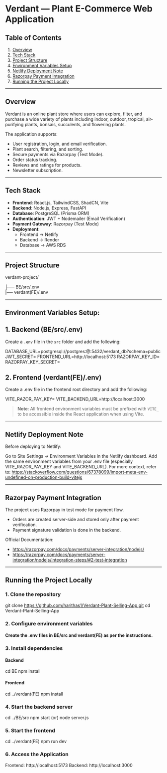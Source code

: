 # Verdant — Plant E-Commerce Web Application

## Table of Contents

1. [Overview](#overview)
2. [Tech Stack](#tech-stack)
3. [Project Structure](#project-structure)
4. [Environment Variables Setup](#environment-variables-setup)
5. [Netlify Deployment Note](#netlify-deployment-note)
6. [Razorpay Payment Integration](#razorpay-payment-integration)
7. [Running the Project Locally](#running-the-project-locally)


---

## Overview

Verdant is an online plant store where users can explore, filter, and purchase a wide variety of plants including indoor, outdoor, tropical, air-purifying plants, bonsais, succulents, and flowering plants.

The application supports:

- User registration, login, and email verification.
- Plant search, filtering, and sorting.
- Secure payments via Razorpay (Test Mode).
- Order status tracking.
- Reviews and ratings for products.
- Newsletter subscription.

---

## Tech Stack

- **Frontend**: React.js, TailwindCSS, ShadCN, Vite
- **Backend**: Node.js, Express, FastAPI
- **Database**: PostgreSQL (Prisma ORM)
- **Authentication**: JWT + Nodemailer (Email Verification)
- **Payment Gateway**: Razorpay (Test Mode)
- **Deployment**: 
  - Frontend → Netlify
  - Backend → Render
  - Database → AWS RDS

---

## Project Structure

verdant-project/

├── BE/src/.env  
|── verdant(FE)/.env
    
---
    
## Environment Variables Setup: 

## 1. Backend (BE/src/.env)

Create a `.env` file in the `src` folder and add the following:

DATABASE_URL=postgresql://postgres:<your-db-password>@<your-db-host>:5432/verdant_db?schema=public
JWT_SECRET=<your-jwt-secret>
FRONTEND_URL=http://localhost:5173
RAZORPAY_KEY_ID=<your-razorpay-key-id>
RAZORPAY_KEY_SECRET=<your-razorpay-key-secret>

## 2. Frontend (verdant(FE)/.env)
Create a .env file in the frontend root directory and add the following:

VITE_RAZOR_PAY_KEY=<your-razorpay-key-id>
VITE_BACKEND_URL=http://localhost:3000

> **Note**: All frontend environment variables must be prefixed with `VITE_` to be accessible inside the React application when using Vite.

---

## Netlify Deployment Note

Before deploying to Netlify:

Go to Site Settings → Environment Variables in the Netlify dashboard.
Add the same environment variables from your .env file (especially VITE_RAZOR_PAY_KEY and VITE_BACKEND_URL).
For more context, refer to: https://stackoverflow.com/questions/67378099/import-meta-env-undefined-on-production-build-vitejs

---

## Razorpay Payment Integration

The project uses Razorpay in test mode for payment flow.
  * Orders are created server-side and stored only after payment verification.
  * Payment signature validation is done in the backend.

Official Documentation:
  * https://razorpay.com/docs/payments/server-integration/nodejs/
  * https://razorpay.com/docs/payments/server-integration/nodejs/integration-steps/#2-test-integration
  
---

## Running the Project Locally

### 1. Clone the repository
git clone https://github.com/harithas1/Verdant-Plant-Selling-App.git
cd Verdant-Plant-Selling-App

### 2. Configure environment variables
#### Create the .env files in BE/src and verdant(FE) as per the instructions.

### 3. Install dependencies
#### Backend
cd BE
npm install

#### Frontend
cd ../verdant(FE)
npm install

### 4. Start the backend server
cd ../BE/src
npm start (or) node server.js 

### 5. Start the frontend
cd ../verdant(FE)
npm run dev

### 6. Access the Application
Frontend: http://localhost:5173
Backend: http://localhost:3000



